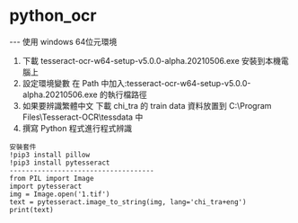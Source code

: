 # python_ocr
--- 使用 windows 64位元環境
1.  下載 tesseract-ocr-w64-setup-v5.0.0-alpha.20210506.exe 安裝到本機電腦上
2.  設定環境變數 在 Path 中加入:tesseract-ocr-w64-setup-v5.0.0-alpha.20210506.exe 的執行檔路徑
3.  如果要辨識繁體中文 下載 chi_tra 的 train data 資料放置到 C:\Program Files\Tesseract-OCR\tessdata 中
4.  撰寫 Python 程式進行程式辨識
```
安裝套件
!pip3 install pillow
!pip3 install pytesseract
------------------------------------
from PIL import Image
import pytesseract
img = Image.open('1.tif')
text = pytesseract.image_to_string(img, lang='chi_tra+eng')
print(text)
```
